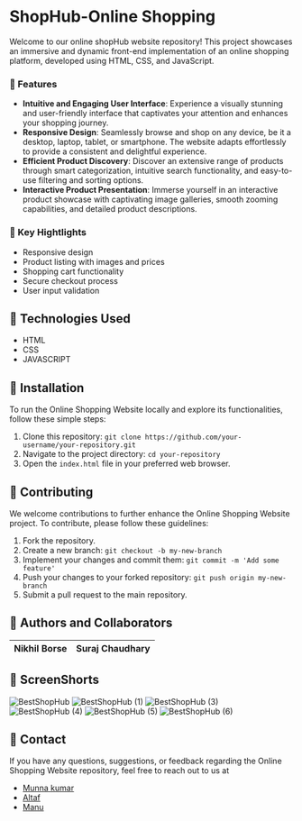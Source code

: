 # ShopHub-Online Shopping

Welcome to our online shopHub website repository! This project showcases an immersive and dynamic front-end implementation of an online shopping platform, developed using HTML, CSS, and JavaScript.

### 🌟 Features

- **Intuitive and Engaging User Interface**: Experience a visually stunning and user-friendly interface that captivates your attention and enhances your shopping journey.
- **Responsive Design**: Seamlessly browse and shop on any device, be it a desktop, laptop, tablet, or smartphone. The website adapts effortlessly to provide a consistent and delightful experience.
- **Efficient Product Discovery**: Discover an extensive range of products through smart categorization, intuitive search functionality, and easy-to-use filtering and sorting options.
- **Interactive Product Presentation**: Immerse yourself in an interactive product showcase with captivating image galleries, smooth zooming capabilities, and detailed product descriptions.

### 🌟 Key Hightlights

- Responsive design
- Product listing with images and prices
- Shopping cart functionality
- Secure checkout process
- User input validation

## 🌟 Technologies Used

- HTML
- CSS
- JAVASCRIPT

## 🚀 Installation

To run the Online Shopping Website locally and explore its functionalities, follow these simple steps:

1. Clone this repository: `git clone https://github.com/your-username/your-repository.git`
2. Navigate to the project directory: `cd your-repository`
3. Open the `index.html` file in your preferred web browser.

## 🤝 Contributing

We welcome contributions to further enhance the Online Shopping Website project. To contribute, please follow these guidelines:

1. Fork the repository.
2. Create a new branch: `git checkout -b my-new-branch`
3. Implement your changes and commit them: `git commit -m 'Add some feature'`
4. Push your changes to your forked repository: `git push origin my-new-branch`
5. Submit a pull request to the main repository.

## 🌟 Authors and Collaborators

| Nikhil Borse                                                                          | Suraj Chaudhary                                                                   |
| ------------------------------------------------------------------------------------- | --------------------------------------------------------------------------------- |


## 🌟 ScreenShorts

![BestShopHub](https://github.com/00123nikhil/ShopHub/assets/95076182/cd5f989f-1f4f-4933-84bb-bd1dfed9491b)
![BestShopHub (1)](https://github.com/00123nikhil/ShopHub/assets/95076182/657cb345-1968-4d58-a968-41eacf2342b1)
![BestShopHub (3)](https://github.com/00123nikhil/ShopHub/assets/95076182/e86cca70-5be1-4f9a-a9fc-cbade6b67fd6)
![BestShopHub (4)](https://github.com/00123nikhil/ShopHub/assets/95076182/4bfc47a1-330c-4cd1-b0ec-7e13bd48f56e)
![BestShopHub (5)](https://github.com/00123nikhil/ShopHub/assets/95076182/86bef7e3-ce20-4b0f-91b5-f7df70cfabf1)
![BestShopHub (6)](https://github.com/00123nikhil/ShopHub/assets/95076182/00fd396a-5014-4924-b4cd-28c1bbe804c5)

## 📧 Contact

If you have any questions, suggestions, or feedback regarding the Online Shopping Website repository, feel free to reach out to us at

- [Munna kumar](mkumar270278@gmail.com)
- [Altaf](altafraza1786@gmail.com)
- [Manu](manukumar.850.a@gmail.com)


